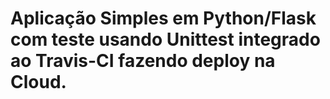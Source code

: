 # Aplicação Simples em Python/Flask com teste usando Unittest integrado ao Travis-CI fazendo deploy na Cloud.
